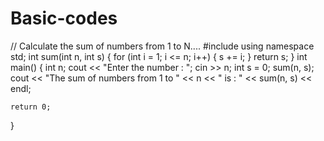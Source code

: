 # Basic-codes
// Calculate the sum of numbers from 1 to N....
#include <iostream>
using namespace std;
int sum(int n, int s)
{
    for (int i = 1; i <= n; i++)
    {
        s += i;
    }
    return s;
}
int main()
{
    int n;
    cout << "Enter the number : ";
    cin >> n;
    int s = 0;
    sum(n, s);
    cout << "The sum of numbers from 1 to " << n << " is : " << sum(n, s) << endl;

    return 0;
}
